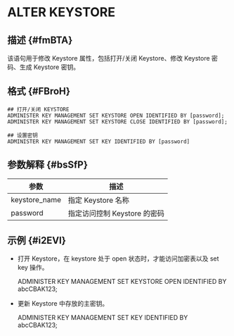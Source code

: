 ALTER KEYSTORE 
===================================



描述 {#fmBTA}
-----------

该语句用于修改 Keystore 属性，包括打开/关闭 Keystore、修改 Keystore 密码、生成 Keystore 密钥。

格式 {#FBroH}
-----------

    ## 打开/关闭 KEYSTORE
    ADMINISTER KEY MANAGEMENT SET KEYSTORE OPEN IDENTIFIED BY [password];
    ADMINISTER KEY MANAGEMENT SET KEYSTORE CLOSE IDENTIFIED BY [password];
    
    ## 设置密钥
    ADMINISTER KEY MANAGEMENT SET KEY IDENTIFIED BY [password]



参数解释 {#bsSfP}
-------------



|      参数       |         描述          |
|---------------|---------------------|
| keystore_name | 指定 Keystore 名称      |
| password      | 指定访问控制 Keystore 的密码 |



示例 {#i2EVl}
-----------

* 打开 Keystore，在 keystore 处于 open 状态时，才能访问加密表以及 set key 操作。

  




    ADMINISTER KEY MANAGEMENT SET KEYSTORE OPEN IDENTIFIED BY abcCBAK123;



* 更新 Keystore 中存放的主密钥。

  




    ADMINISTER KEY MANAGEMENT SET KEY IDENTIFIED BY abcCBAK123;



